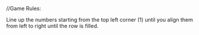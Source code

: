 //Game Rules:

Line up the numbers starting from the top left corner (1) until you align them from left to right until the row is filled.
